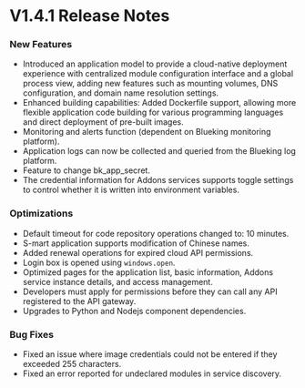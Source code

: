 # V1.4.1 Release Notes
### New Features
- Introduced an application model to provide a cloud-native deployment experience with centralized module configuration interface and a global process view, adding new features such as mounting volumes, DNS configuration, and domain name resolution settings.
- Enhanced building capabilities: Added Dockerfile support, allowing more flexible application code building for various programming languages and direct deployment of pre-built images.
- Monitoring and alerts function (dependent on Blueking monitoring platform).
- Application logs can now be collected and queried from the Blueking log platform.
- Feature to change bk_app_secret.
- The credential information for Addons services supports toggle settings to control whether it is written into environment variables.

### Optimizations
- Default timeout for code repository operations changed to: 10 minutes.
- S-mart application supports modification of Chinese names.
- Added renewal operations for expired cloud API permissions.
- Login box is opened using `windows.open`.
- Optimized pages for the application list, basic information, Addons service instance details, and access management.
- Developers must apply for permissions before they can call any API registered to the API gateway.
- Upgrades to Python and Nodejs component dependencies.

### Bug Fixes
- Fixed an issue where image credentials could not be entered if they exceeded 255 characters.
- Fixed an error reported for undeclared modules in service discovery.